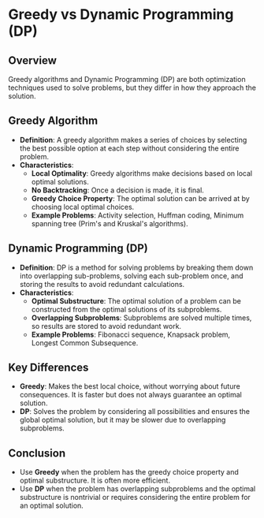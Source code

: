 
# Greedy vs Dynamic Programming (DP)

## Overview
Greedy algorithms and Dynamic Programming (DP) are both optimization techniques used to solve problems, but they differ in how they approach the solution.

## Greedy Algorithm
- **Definition**: A greedy algorithm makes a series of choices by selecting the best possible option at each step without considering the entire problem.
- **Characteristics**:
  - **Local Optimality**: Greedy algorithms make decisions based on local optimal solutions.
  - **No Backtracking**: Once a decision is made, it is final.
  - **Greedy Choice Property**: The optimal solution can be arrived at by choosing local optimal choices.
  - **Example Problems**: Activity selection, Huffman coding, Minimum spanning tree (Prim's and Kruskal's algorithms).

## Dynamic Programming (DP)
- **Definition**: DP is a method for solving problems by breaking them down into overlapping sub-problems, solving each sub-problem once, and storing the results to avoid redundant calculations.
- **Characteristics**:
  - **Optimal Substructure**: The optimal solution of a problem can be constructed from the optimal solutions of its subproblems.
  - **Overlapping Subproblems**: Subproblems are solved multiple times, so results are stored to avoid redundant work.
  - **Example Problems**: Fibonacci sequence, Knapsack problem, Longest Common Subsequence.

## Key Differences
- **Greedy**: Makes the best local choice, without worrying about future consequences. It is faster but does not always guarantee an optimal solution.
- **DP**: Solves the problem by considering all possibilities and ensures the global optimal solution, but it may be slower due to overlapping subproblems.

## Conclusion
- Use **Greedy** when the problem has the greedy choice property and optimal substructure. It is often more efficient.
- Use **DP** when the problem has overlapping subproblems and the optimal substructure is nontrivial or requires considering the entire problem for an optimal solution.
    